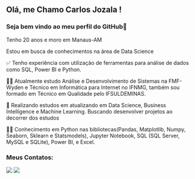 ## Olá, me Chamo Carlos Jozala !
### Seja bem vindo ao meu perfil do GitHub👋

Tenho 20 anos e moro em Manaus-AM

Estou em busca de conhecimentos na área de Data Science

:white_check_mark: Tenho experiência com utilização de ferramentas para análise de dados como SQL, Power BI e Python.

:man_student: Atualmente estudo Análise e Desenvolvimento de Sistemas na FMF-Wyden e Técnico em Informática para Internet no IFNMG, também sou formado em Técnico em Qualidade pelo IFSULDEMINAS.

:closed_book: Realizando estudos em atualizando em Data Science, Business Intelligence e Machine Learning. Buscando desenvolver projetos ao decorrer dos estudos

:technologist: Conhecimento em Python nas bibliotecas(Pandas, Matplotlib, Numpy, Seaborn, Sklearn e Statsmodels), Jupyter Notebook, SQL (SQL Server, MySQL e SQLite), Power BI, e Excel.

### Meus Contatos:

<div>
<a href = "mailto:dujozala@gmail.com"><img src="https://img.shields.io/badge/Gmail-D14836?style=for-the-badge&logo=gmail&logoColor=white" target="_blank"></a>
<a href="https://www.linkedin.com/in/carlosjozala/" target="_blank"><img src="https://img.shields.io/badge/-LinkedIn-%230077B5?style=for-the-badge&logo=linkedin&logoColor=white" target="_blank"></a>   
</div>
